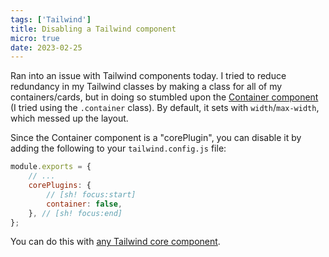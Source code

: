 ```yaml
---
tags: ['Tailwind']
title: Disabling a Tailwind component
micro: true
date: 2023-02-25
---
```


Ran into an issue with Tailwind components today. I tried to reduce redundancy in my Tailwind classes by making a class for all of my containers/cards, but in doing so stumbled upon the [Container component](https://tailwindcss.com/docs/container) (I tried using the `.container` class). By default, it sets with `width`/`max-width`, which messed up the layout.

Since the Container component is a "corePlugin", you can disable it by adding the following to your `tailwind.config.js` file:

```js
module.exports = {
	// ...
	corePlugins: {
		// [sh! focus:start]
		container: false,
	}, // [sh! focus:end]
};
```

You can do this with [any Tailwind core component](https://tailwindcss.com/docs/configuration#core-plugins).
